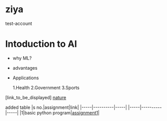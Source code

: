 # ziya
test-account

# Intoduction to AI

- why ML?
- advantages
- Applications

  1.Health
  2.Government
  3.Sports


 [link_to_be_displayed]
 [nature](https://images.pexels.com/photos/56866/garden-rose-red-pink-56866.jpeg?auto=compress&cs=tinysrgb&dpr=1&w=500)
 
added table
|s no.|assignment|link|
|-----|----------|-----|
|-----|----------|-----|
|1|basic python program|[assignment1](https://github.com/ziyaf140405/ziya/blob/7220f29807763384f1cd7c755a78cd64c0f13065/assignment_01.ipynb)|
